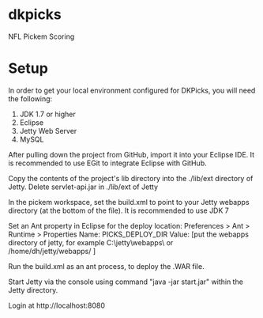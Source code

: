 dkpicks
=======

NFL Pickem Scoring 

Setup
=====
In order to get your local environment configured for DKPicks, you will need the following:

1. JDK 1.7 or higher
2. Eclipse
3. Jetty Web Server
4. MySQL


After pulling down the project from GitHub, import it into your Eclipse IDE. It is recommended to use EGit to integrate Eclipse with GitHub.

Copy the contents of the project's lib directory into the ./lib/ext directory of Jetty. 
Delete servlet-api.jar in ./lib/ext of Jetty

In the pickem workspace, set the build.xml to point to your Jetty webapps directory (at the bottom of the file). It is recommended to use JDK 7

Set an Ant property in Eclipse for the deploy location:
Preferences > Ant > Runtime > Properties
Name: PICKS_DEPLOY_DIR
Value: [put the webapps directory of jetty, for example C:\jetty\webapps\ or /home/dh/jetty/webapps/   ]


Run the build.xml as an ant process, to deploy the .WAR file.


Start Jetty via the console using command "java -jar start.jar" within the Jetty directory.

Login at http://localhost:8080

